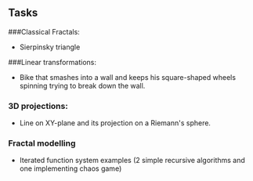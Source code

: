 ## Tasks

###Classical Fractals:

* Sierpinsky triangle

###Linear transformations:

* Bike that smashes into a wall and keeps his square-shaped wheels spinning trying to break down the wall. 

### 3D projections:

* Line on XY-plane and its projection on a Riemann's sphere.

### Fractal modelling 

* Iterated function system examples (2 simple recursive algorithms and one implementing chaos game)
